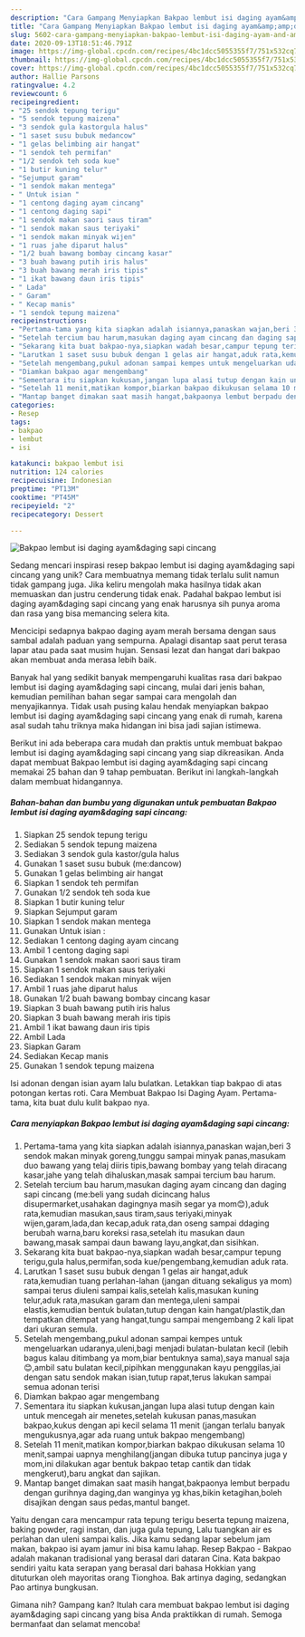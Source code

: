 ```yaml
---
description: "Cara Gampang Menyiapkan Bakpao lembut isi daging ayam&amp;amp;daging sapi cincang Anti Gagal"
title: "Cara Gampang Menyiapkan Bakpao lembut isi daging ayam&amp;amp;daging sapi cincang Anti Gagal"
slug: 5602-cara-gampang-menyiapkan-bakpao-lembut-isi-daging-ayam-and-amp-daging-sapi-cincang-anti-gagal
date: 2020-09-13T18:51:46.791Z
image: https://img-global.cpcdn.com/recipes/4bc1dcc5055355f7/751x532cq70/bakpao-lembut-isi-daging-ayamdaging-sapi-cincang-foto-resep-utama.jpg
thumbnail: https://img-global.cpcdn.com/recipes/4bc1dcc5055355f7/751x532cq70/bakpao-lembut-isi-daging-ayamdaging-sapi-cincang-foto-resep-utama.jpg
cover: https://img-global.cpcdn.com/recipes/4bc1dcc5055355f7/751x532cq70/bakpao-lembut-isi-daging-ayamdaging-sapi-cincang-foto-resep-utama.jpg
author: Hallie Parsons
ratingvalue: 4.2
reviewcount: 6
recipeingredient:
- "25 sendok tepung terigu"
- "5 sendok tepung maizena"
- "3 sendok gula kastorgula halus"
- "1 saset susu bubuk medancow"
- "1 gelas belimbing air hangat"
- "1 sendok teh permifan"
- "1/2 sendok teh soda kue"
- "1 butir kuning telur"
- "Sejumput garam"
- "1 sendok makan mentega"
- " Untuk isian "
- "1 centong daging ayam cincang"
- "1 centong daging sapi"
- "1 sendok makan saori saus tiram"
- "1 sendok makan saus teriyaki"
- "1 sendok makan minyak wijen"
- "1 ruas jahe diparut halus"
- "1/2 buah bawang bombay cincang kasar"
- "3 buah bawang putih iris halus"
- "3 buah bawang merah iris tipis"
- "1 ikat bawang daun iris tipis"
- " Lada"
- " Garam"
- " Kecap manis"
- "1 sendok tepung maizena"
recipeinstructions:
- "Pertama-tama yang kita siapkan adalah isiannya,panaskan wajan,beri 3 sendok makan minyak goreng,tunggu sampai minyak panas,masukam duo bawang yang telaj diiris tipis,bawang bombay yang telah diracang kasar,jahe yang telah dihaluskan,masak sampai tercium bau harum."
- "Setelah tercium bau harum,masukan daging ayam cincang dan daging sapi cincang (me:beli yang sudah dicincang halus disupermarket,usahakan dagingnya masih segar ya mom😊),aduk rata,kemudian masukan,saus tiram,saus teriyaki,minyak wijen,garam,lada,dan kecap,aduk rata,dan oseng sampai ddaging berubah warna,baru koreksi rasa,setelah itu masukan daun bawang,masak sampai daun bawang layu,angkat,dan sisihkan."
- "Sekarang kita buat bakpao-nya,siapkan wadah besar,campur tepung terigu,gula halus,permifan,soda kue/pengembang,kemudian aduk rata."
- "Larutkan 1 saset susu bubuk dengan 1 gelas air hangat,aduk rata,kemudian tuang perlahan-lahan (jangan dituang sekaligus ya mom) sampai terus diuleni sampai kalis,setelah kalis,masukan kuning telur,aduk rata,masukan garam dan mentega,uleni sampai elastis,kemudian bentuk bulatan,tutup dengan kain hangat/plastik,dan tempatkan ditempat yang hangat,tungu sampai mengembang 2 kali lipat dari ukuran semula."
- "Setelah mengembang,pukul adonan sampai kempes untuk mengeluarkan udaranya,uleni,bagi menjadi bulatan-bulatan kecil (lebih bagus kalau ditimbang ya mom,biar bentuknya sama),saya manual saja😊,ambil satu bulatan kecil,pipihkan menggunakan kayu penggilas,iai dengan satu sendok makan isian,tutup rapat,terus lakukan sampai semua adonan terisi"
- "Diamkan bakpao agar mengembang"
- "Sementara itu siapkan kukusan,jangan lupa alasi tutup dengan kain untuk mencegah air menetes,setelah kukusan panas,masukan bakpao,kukus dengan api kecil selama 11 menit (jangan terlalu banyak mengukusnya,agar ada ruang untuk bakpao mengembang)"
- "Setelah 11 menit,matikan kompor,biarkan bakpao dikukusan selama 10 menit,sampai uapnya menghilang(jangan dibuka tutup pancinya juga y mom,ini dilakukan agar bentuk bakpao tetap cantik dan tidak mengkerut),baru angkat dan sajikan."
- "Mantap banget dimakan saat masih hangat,bakpaonya lembut berpadu dengan gurihnya daging,dan wanginya yg khas,bikin ketagihan,boleh disajikan dengan saus pedas,mantul banget."
categories:
- Resep
tags:
- bakpao
- lembut
- isi

katakunci: bakpao lembut isi 
nutrition: 124 calories
recipecuisine: Indonesian
preptime: "PT13M"
cooktime: "PT45M"
recipeyield: "2"
recipecategory: Dessert

---
```



![Bakpao lembut isi daging ayam&amp;daging sapi cincang](https://img-global.cpcdn.com/recipes/4bc1dcc5055355f7/751x532cq70/bakpao-lembut-isi-daging-ayamdaging-sapi-cincang-foto-resep-utama.jpg)

Sedang mencari inspirasi resep bakpao lembut isi daging ayam&amp;daging sapi cincang yang unik? Cara membuatnya memang tidak terlalu sulit namun tidak gampang juga. Jika keliru mengolah maka hasilnya tidak akan memuaskan dan justru cenderung tidak enak. Padahal bakpao lembut isi daging ayam&amp;daging sapi cincang yang enak harusnya sih punya aroma dan rasa yang bisa memancing selera kita.

Mencicipi sedapnya bakpao daging ayam merah bersama dengan saus sambal adalah paduan yang sempurna. Apalagi disantap saat perut terasa lapar atau pada saat musim hujan. Sensasi lezat dan hangat dari bakpao akan membuat anda merasa lebih baik.

Banyak hal yang sedikit banyak mempengaruhi kualitas rasa dari bakpao lembut isi daging ayam&amp;daging sapi cincang, mulai dari jenis bahan, kemudian pemilihan bahan segar sampai cara mengolah dan menyajikannya. Tidak usah pusing kalau hendak menyiapkan bakpao lembut isi daging ayam&amp;daging sapi cincang yang enak di rumah, karena asal sudah tahu triknya maka hidangan ini bisa jadi sajian istimewa.


Berikut ini ada beberapa cara mudah dan praktis untuk membuat bakpao lembut isi daging ayam&amp;daging sapi cincang yang siap dikreasikan. Anda dapat membuat Bakpao lembut isi daging ayam&amp;daging sapi cincang memakai 25 bahan dan 9 tahap pembuatan. Berikut ini langkah-langkah dalam membuat hidangannya.

<!--inarticleads1-->

##### Bahan-bahan dan bumbu yang digunakan untuk pembuatan Bakpao lembut isi daging ayam&amp;daging sapi cincang:

1. Siapkan 25 sendok tepung terigu
1. Sediakan 5 sendok tepung maizena
1. Sediakan 3 sendok gula kastor/gula halus
1. Gunakan 1 saset susu bubuk (me:dancow)
1. Gunakan 1 gelas belimbing air hangat
1. Siapkan 1 sendok teh permifan
1. Gunakan 1/2 sendok teh soda kue
1. Siapkan 1 butir kuning telur
1. Siapkan Sejumput garam
1. Siapkan 1 sendok makan mentega
1. Gunakan  Untuk isian :
1. Sediakan 1 centong daging ayam cincang
1. Ambil 1 centong daging sapi
1. Gunakan 1 sendok makan saori saus tiram
1. Siapkan 1 sendok makan saus teriyaki
1. Sediakan 1 sendok makan minyak wijen
1. Ambil 1 ruas jahe diparut halus
1. Gunakan 1/2 buah bawang bombay cincang kasar
1. Siapkan 3 buah bawang putih iris halus
1. Siapkan 3 buah bawang merah iris tipis
1. Ambil 1 ikat bawang daun iris tipis
1. Ambil  Lada
1. Siapkan  Garam
1. Sediakan  Kecap manis
1. Gunakan 1 sendok tepung maizena


Isi adonan dengan isian ayam lalu bulatkan. Letakkan tiap bakpao di atas potongan kertas roti. Cara Membuat Bakpao Isi Daging Ayam. Pertama-tama, kita buat dulu kulit bakpao nya. 

<!--inarticleads2-->

##### Cara menyiapkan Bakpao lembut isi daging ayam&amp;daging sapi cincang:

1. Pertama-tama yang kita siapkan adalah isiannya,panaskan wajan,beri 3 sendok makan minyak goreng,tunggu sampai minyak panas,masukam duo bawang yang telaj diiris tipis,bawang bombay yang telah diracang kasar,jahe yang telah dihaluskan,masak sampai tercium bau harum.
1. Setelah tercium bau harum,masukan daging ayam cincang dan daging sapi cincang (me:beli yang sudah dicincang halus disupermarket,usahakan dagingnya masih segar ya mom😊),aduk rata,kemudian masukan,saus tiram,saus teriyaki,minyak wijen,garam,lada,dan kecap,aduk rata,dan oseng sampai ddaging berubah warna,baru koreksi rasa,setelah itu masukan daun bawang,masak sampai daun bawang layu,angkat,dan sisihkan.
1. Sekarang kita buat bakpao-nya,siapkan wadah besar,campur tepung terigu,gula halus,permifan,soda kue/pengembang,kemudian aduk rata.
1. Larutkan 1 saset susu bubuk dengan 1 gelas air hangat,aduk rata,kemudian tuang perlahan-lahan (jangan dituang sekaligus ya mom) sampai terus diuleni sampai kalis,setelah kalis,masukan kuning telur,aduk rata,masukan garam dan mentega,uleni sampai elastis,kemudian bentuk bulatan,tutup dengan kain hangat/plastik,dan tempatkan ditempat yang hangat,tungu sampai mengembang 2 kali lipat dari ukuran semula.
1. Setelah mengembang,pukul adonan sampai kempes untuk mengeluarkan udaranya,uleni,bagi menjadi bulatan-bulatan kecil (lebih bagus kalau ditimbang ya mom,biar bentuknya sama),saya manual saja😊,ambil satu bulatan kecil,pipihkan menggunakan kayu penggilas,iai dengan satu sendok makan isian,tutup rapat,terus lakukan sampai semua adonan terisi
1. Diamkan bakpao agar mengembang
1. Sementara itu siapkan kukusan,jangan lupa alasi tutup dengan kain untuk mencegah air menetes,setelah kukusan panas,masukan bakpao,kukus dengan api kecil selama 11 menit (jangan terlalu banyak mengukusnya,agar ada ruang untuk bakpao mengembang)
1. Setelah 11 menit,matikan kompor,biarkan bakpao dikukusan selama 10 menit,sampai uapnya menghilang(jangan dibuka tutup pancinya juga y mom,ini dilakukan agar bentuk bakpao tetap cantik dan tidak mengkerut),baru angkat dan sajikan.
1. Mantap banget dimakan saat masih hangat,bakpaonya lembut berpadu dengan gurihnya daging,dan wanginya yg khas,bikin ketagihan,boleh disajikan dengan saus pedas,mantul banget.


Yaitu dengan cara mencampur rata tepung terigu beserta tepung maizena, baking powder, ragi instan, dan juga gula tepung, Lalu tuangkan air es perlahan dan uleni sampai kalis. Jika kamu sedang lapar sebelum jam makan, bakpao isi ayam jamur ini bisa kamu lahap. Resep Bakpao - Bakpao adalah makanan tradisional yang berasal dari dataran Cina. Kata bakpao sendiri yaitu kata serapan yang berasal dari bahasa Hokkian yang dituturkan oleh mayoritas orang Tionghoa. Bak artinya daging, sedangkan Pao artinya bungkusan. 

Gimana nih? Gampang kan? Itulah cara membuat bakpao lembut isi daging ayam&amp;daging sapi cincang yang bisa Anda praktikkan di rumah. Semoga bermanfaat dan selamat mencoba!
